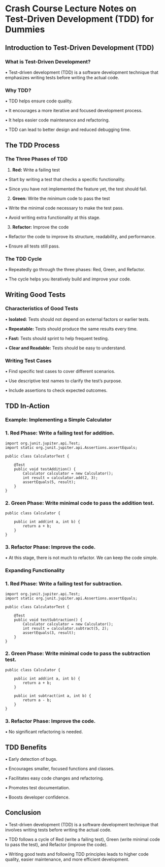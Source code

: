 # Crash Course Lecture Notes on Test-Driven Development (TDD) for Dummies

## Introduction to Test-Driven Development (TDD)

### What is Test-Driven Development?

•	Test-driven development (TDD) is a software development technique that emphasizes writing tests before writing the actual code.

### Why TDD?

• TDD helps ensure code quality.

• It encourages a more iterative and focused development process.

• It helps easier code maintenance and refactoring.

• TDD can lead to better design and reduced debugging time.

## The TDD Process

### The Three Phases of TDD

1.	**Red:** Write a failing test

•	Start by writing a test that checks a specific functionality.

•	Since you have not implemented the feature yet, the test should fail.

2.	**Green:** Write the minimum code to pass the test

•	Write the minimal code necessary to make the test pass.

•	Avoid writing extra functionality at this stage.

3.	**Refactor:** Improve the code

•	Refactor the code to improve its structure, readability, and performance.

•	Ensure all tests still pass.

### The TDD Cycle

•	Repeatedly go through the three phases: Red, Green, and Refactor.

•	The cycle helps you iteratively build and improve your code.

## Writing Good Tests

### Characteristics of Good Tests

•	**Isolated:** Tests should not depend on external factors or earlier tests.

•	**Repeatable:** Tests should produce the same results every time.

•	**Fast:** Tests should sprint to help frequent testing.

•	**Clear and Readable:** Tests should be easy to understand.

### Writing Test Cases

• Find specific test cases to cover different scenarios.

• Use descriptive test names to clarify the test’s purpose.

• Include assertions to check expected outcomes.

## TDD In-Action

### Example: Implementing a Simple Calculator

### 1. Red Phase: Write a failing test for addition.
```
import org.junit.jupiter.api.Test;
import static org.junit.jupiter.api.Assertions.assertEquals;

public class CalculatorTest {

    @Test
    public void testAddition() {
        Calculator calculator = new Calculator();
        int result = calculator.add(2, 3);
        assertEquals(5, result);
    }
}
```
### 2.	Green Phase: Write minimal code to pass the addition test.
```
public class Calculator {

    public int add(int a, int b) {
        return a + b;
    }
}
```
### 3.	Refactor Phase: Improve the code.

•	At this stage, there is not much to refactor.  We can keep the code simple.

### Expanding Functionality

### 1. Red Phase: Write a failing test for subtraction.
```
import org.junit.jupiter.api.Test;
import static org.junit.jupiter.api.Assertions.assertEquals;

public class CalculatorTest {

    @Test
    public void testSubtraction() {
        Calculator calculator = new Calculator();
        int result = calculator.subtract(5, 2);
        assertEquals(3, result);
    }
}
```
### 2.	Green Phase: Write minimal code to pass the subtraction test.
```
public class Calculator {

    public int add(int a, int b) {
        return a + b;
    }

    public int subtract(int a, int b) {
        return a - b;
    }
}
```
### 3.	Refactor Phase: Improve the code.

•	No significant refactoring is needed.

## TDD Benefits

•	Early detection of bugs.

•	Encourages smaller, focused functions and classes.

•	Facilitates easy code changes and refactoring.

•	Promotes test documentation.

•	Boosts developer confidence.

## Conclusion

•	Test-driven development (TDD) is a software development technique that involves writing tests before writing the actual code.

•	TDD follows a cycle of Red (write a failing test), Green (write minimal code to pass the test), and Refactor (improve the code).

•	Writing good tests and following TDD principles leads to higher code quality, easier maintenance, and more efficient development.
